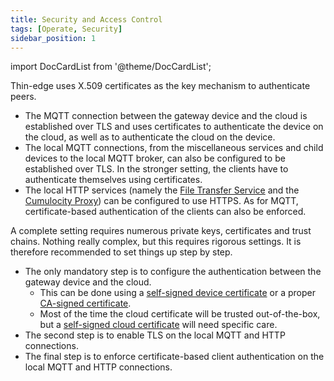 ```yaml
---
title: Security and Access Control
tags: [Operate, Security]
sidebar_position: 1
---
```


import DocCardList from '@theme/DocCardList';

Thin-edge uses X.509 certificates as the key mechanism to authenticate peers.
- The MQTT connection between the gateway device and the cloud is established over TLS
  and uses certificates to authenticate the device on the cloud, as well as to authenticate the cloud on the device.
- The local MQTT connections, from the miscellaneous services and child devices to the local MQTT broker,
  can also be configured to be established over TLS. In the stronger setting, the clients have to authenticate themselves using certificates.
- The local HTTP services (namely the [File Transfer Service](../../references/tedge-file-transfer-service.md) and the [Cumulocity Proxy](../../references/tedge-cumulocity-proxy.md))
  can be configured to use HTTPS. As for MQTT, certificate-based authentication of the clients can also be enforced.

A complete setting requires numerous private keys, certificates and trust chains.
Nothing really complex, but this requires rigorous settings.
It is therefore recommended to set things up step by step.
- The only mandatory step is to configure the authentication between the gateway device and the cloud.
  - This can be done using a [self-signed device certificate](registration.md) or a proper [CA-signed certificate](device-certificate.md).
  - Most of the time the cloud certificate will be trusted out-of-the-box,
    but a [self-signed cloud certificate](add_self_signed_trusted.md) will need specific care.
- The second step is to enable TLS on the local MQTT and HTTP connections.
- The final step is to enforce certificate-based client authentication on the local MQTT and HTTP connections.

<DocCardList />
